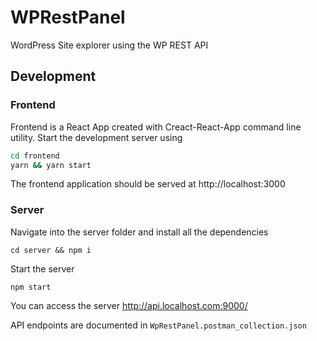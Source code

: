 # WPRestPanel

WordPress Site explorer using the WP REST API

## Development

### Frontend

Frontend is a React App created with Creact-React-App command line utility. Start the development server using

```sh
cd frontend
yarn && yarn start
```

The frontend application should be served at http://localhost:3000


### Server

Navigate into the server folder and install all the dependencies

    cd server && npm i

Start the server

    npm start
    
    
You can access the server http://api.localhost.com:9000/

API endpoints are documented in `WpRestPanel.postman_collection.json`
